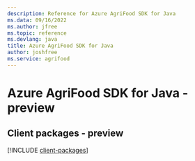 ```yaml
---
description: Reference for Azure AgriFood SDK for Java
ms.data: 09/16/2022
ms.author: jfree
ms.topic: reference
ms.devlang: java
title: Azure AgriFood SDK for Java
author: joshfree
ms.service: agrifood
---
```

# Azure AgriFood SDK for Java - preview

## Client packages - preview
[!INCLUDE [client-packages](agrifood-client-index.md)]